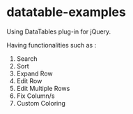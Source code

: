 # datatable-examples
Using DataTables plug-in for jQuery. 

Having functionalities such as : 
1. Search
2. Sort
3. Expand Row
4. Edit Row
5. Edit Multiple Rows
6. Fix Column/s
7. Custom Coloring
